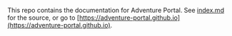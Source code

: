 This repo contains the documentation for Adventure Portal. See [index.md](index.md) for the source, or go to [https://adventure-portal.github.io](https://adventure-portal.github.io).
